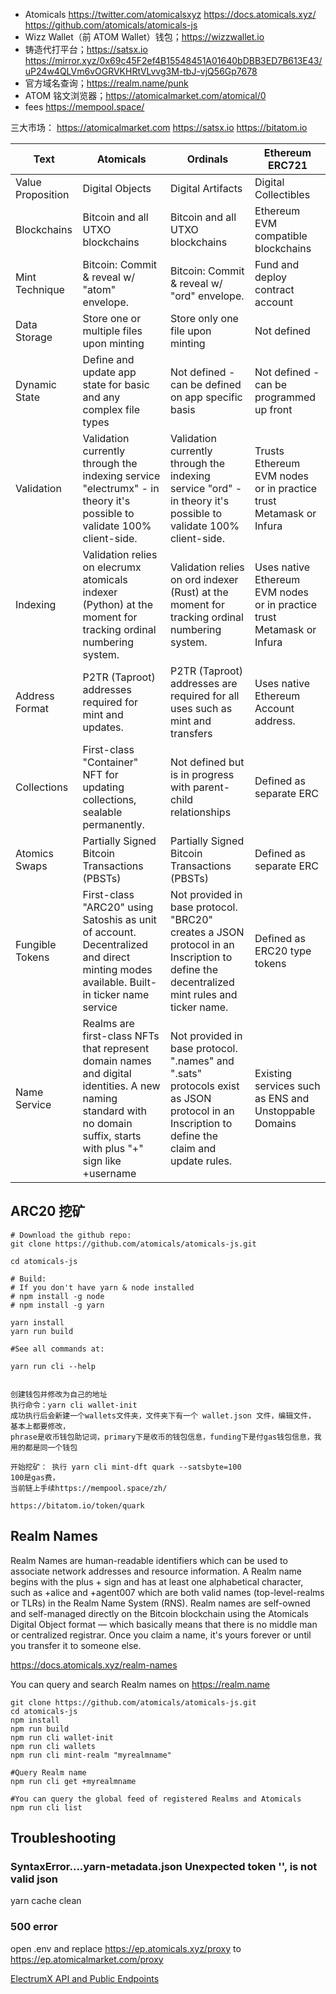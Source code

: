 
+ Atomicals
  https://twitter.com/atomicalsxyz
  https://docs.atomicals.xyz/
  https://github.com/atomicals/atomicals-js
+ Wizz Wallet（前 ATOM Wallet）钱包；https://wizzwallet.io
+ 铸造代打平台；https://satsx.io
  https://mirror.xyz/0x69c45F2ef4B15548451A01640bDBB3ED7B613E43/uP24w4QLVm6vOGRVKHRtVLvvg3M-tbJ-vjQ56Gp7678
+ 官方域名查询；https://realm.name/punk
+ ATOM 铭文浏览器；https://atomicalmarket.com/atomical/0
+ fees
  https://mempool.space/

三大市场：
https://atomicalmarket.com
https://satsx.io
https://bitatom.io


|       Text        |                                                                               Atomicals                                                                               |                                                                   Ordinals                                                                   |                            Ethereum ERC721                             |
|-------------------|-----------------------------------------------------------------------------------------------------------------------------------------------------------------------|----------------------------------------------------------------------------------------------------------------------------------------------|------------------------------------------------------------------------|
| Value Proposition |                                                                            Digital Objects                                                                            |                                                              Digital Artifacts                                                               |                          Digital Collectibles                          |
|    Blockchains    |                                                                   Bitcoin and all UTXO blockchains                                                                    |                                                       Bitcoin and all UTXO blockchains                                                       |                  Ethereum EVM compatible blockchains                   |
|  Mint Technique   |                                                             Bitcoin: Commit & reveal w/ "atom" envelope.                                                              |                                                 Bitcoin: Commit & reveal w/ "ord" envelope.                                                  |                    Fund and deploy contract account                    |
|   Data Storage    |                                                               Store one or multiple files upon minting                                                                |                                                       Store only one file upon minting                                                       |                              Not defined                               |
|   Dynamic State   |                                                   Define and update app state for basic and any complex file types                                                    |                                              Not defined - can be defined on app specific basis                                              |                Not defined - can be programmed up front                |
|    Validation     |                        Validation currently through the indexing service "electrumx" - in theory it's possible to validate 100% client-side.                          |               Validation currently through the indexing service "ord" - in theory it's possible to validate 100% client-side.                |   Trusts Ethereum  EVM nodes or in practice trust Metamask or Infura   |
|     Indexing      |                             Validation relies on elecrumx atomicals indexer (Python) at the moment for tracking ordinal numbering system.                             |                         Validation relies on ord indexer (Rust) at the moment for tracking ordinal numbering system.                         | Uses native Ethereum EVM nodes or in practice trust Metamask or Infura |
|  Address Format   |                                                       P2TR (Taproot) addresses required for mint and updates.                                                         |                                P2TR (Taproot) addresses are required for all uses such as mint and transfers                                 |                 Uses native Ethereum Account address.                  |
|    Collections    |                                              First-class "Container" NFT for updating collections, sealable permanently.                                              |                                        Not defined but is in progress with parent-child relationships                                        |                        Defined as separate ERC                         |
|   Atomics Swaps   |                                                             Partially Signed Bitcoin Transactions (PBSTs)                                                             |                                                Partially Signed Bitcoin Transactions (PBSTs)                                                 |                        Defined as separate ERC                         |
|  Fungible Tokens  |                 First-class "ARC20" using Satoshis as unit of account. Decentralized and direct minting modes available. Built-in ticker name service                 |  Not provided in base protocol. "BRC20" creates a JSON protocol in an Inscription to define the decentralized mint rules and ticker name.    |                      Defined as ERC20 type tokens                      |
|   Name Service    | Realms are first-class NFTs that represent domain names and digital identities. A new naming standard with no domain suffix, starts with plus "+" sign like +username | Not provided in base protocol. ".names" and ".sats" protocols exist as JSON protocol in an Inscription to define the claim and update rules. |         Existing services such as ENS and Unstoppable Domains          |


## ARC20 挖矿
```
# Download the github repo:
git clone https://github.com/atomicals/atomicals-js.git

cd atomicals-js

# Build:
# If you don't have yarn & node installed
# npm install -g node
# npm install -g yarn

yarn install
yarn run build

#See all commands at:

yarn run cli --help


创建钱包并修改为自己的地址
执行命令：yarn cli wallet-init
成功执行后会新建一个wallets文件夹，文件夹下有一个 wallet.json 文件，编辑文件，
基本上都要修改，
phrase是收币钱包助记词，primary下是收币的钱包信息，funding下是付gas钱包信息，我用的都是同一个钱包

开始挖矿： 执行 yarn cli mint-dft quark --satsbyte=100
100是gas费，
当前链上手续https://mempool.space/zh/ 

https://bitatom.io/token/quark
```

## Realm Names 

Realm Names are human-readable identifiers which can be used to associate network addresses and resource information. A Realm name begins with the plus + sign and has at least one alphabetical character, such as +alice and +agent007 which are both valid names (top-level-realms or TLRs) in the Realm Name System (RNS). Realm names are self-owned and self-managed directly on the Bitcoin blockchain using the Atomicals Digital Object format — which basically means that there is no middle man or centralized registrar. Once you claim a name, it's yours forever or until you transfer it to someone else.

https://docs.atomicals.xyz/realm-names

You can query and search Realm names on https://realm.name 

```
git clone https://github.com/atomicals/atomicals-js.git
cd atomicals-js
npm install
npm run build
npm run cli wallet-init
npm run cli wallets
npm run cli mint-realm "myrealmname"

#Query Realm name
npm run cli get +myrealmname

#You can query the global feed of registered Realms and Atomicals
npm run cli list

```

## Troubleshooting
### SyntaxError....yarn-metadata.json Unexpected token '', is not valid json
yarn cache clean 
### 500 error
open .env and replace
https://ep.atomicals.xyz/proxy
to
https://ep.atomicalmarket.com/proxy

[ElectrumX API and Public Endpoints](https://docs.atomicals.xyz/reference-and-tools/electrumx-api-and-public-endpoints)